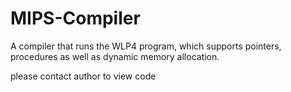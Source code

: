# MIPS-Compiler
A compiler that runs the WLP4 program, which supports pointers, procedures as well as dynamic memory allocation.

please contact author to view code
